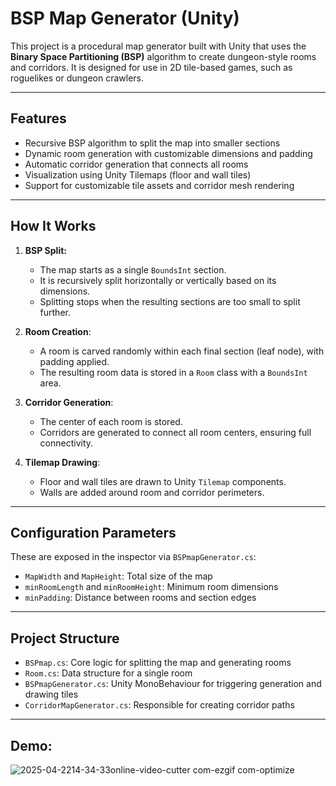 # BSP Map Generator (Unity)

This project is a procedural map generator built with Unity that uses the **Binary Space Partitioning (BSP)** algorithm to create dungeon-style rooms and corridors. It is designed for use in 2D tile-based games, such as roguelikes or dungeon crawlers.

---

## Features

- Recursive BSP algorithm to split the map into smaller sections
- Dynamic room generation with customizable dimensions and padding
- Automatic corridor generation that connects all rooms
- Visualization using Unity Tilemaps (floor and wall tiles)
- Support for customizable tile assets and corridor mesh rendering

---

## How It Works

1. **BSP Split:**

   - The map starts as a single `BoundsInt` section.
   - It is recursively split horizontally or vertically based on its dimensions.
   - Splitting stops when the resulting sections are too small to split further.

2. **Room Creation**:

   - A room is carved randomly within each final section (leaf node), with padding applied.
   - The resulting room data is stored in a `Room` class with a `BoundsInt` area.

3. **Corridor Generation**:

   - The center of each room is stored.
   - Corridors are generated to connect all room centers, ensuring full connectivity.

4. **Tilemap Drawing**:

   - Floor and wall tiles are drawn to Unity `Tilemap` components.
   - Walls are added around room and corridor perimeters.

---

## Configuration Parameters

These are exposed in the inspector via `BSPmapGenerator.cs`:

- `MapWidth` and `MapHeight`: Total size of the map
- `minRoomLength` and `minRoomHeight`: Minimum room dimensions
- `minPadding`: Distance between rooms and section edges

---

## Project Structure

- `BSPmap.cs`: Core logic for splitting the map and generating rooms
- `Room.cs`: Data structure for a single room
- `BSPmapGenerator.cs`: Unity MonoBehaviour for triggering generation and drawing tiles
- `CorridorMapGenerator.cs`:  Responsible for creating corridor paths
---
## Demo:

![2025-04-2214-34-33online-video-cutter com-ezgif com-optimize](https://github.com/user-attachments/assets/1ac6143f-7a57-4ab8-b548-12c8ecf25e2f)
